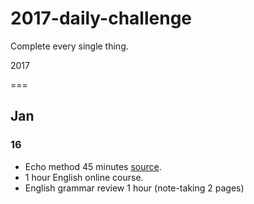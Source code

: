 # 2017-daily-challenge

Complete every single thing.

2017

===

## Jan

### 16

* Echo method 45 minutes [source](https://tw.voicetube.com/videos/26644?mtc=diana_blog_34666).
* 1 hour English online course.
* English grammar review 1 hour (note-taking 2 pages)
